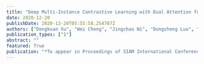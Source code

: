 ```yaml
---
title: "Deep Multi-Instance Contrastive Learning with Dual Attention for Anomaly Precursor Detection"
date: 2020-12-20
publishDate: 2020-12-20T05:55:58.254767Z
authors: ["Dongkuan Xu", "Wei Cheng", "Jingchao Ni", "Dongsheng Luo", "Masanao Natsumeda", "Dongjin Song", "Bo Zong", "Haifeng Chen", "Xiang Zhang"]
publication_types: ["1"]
abstract: ""
featured: True
publication: "*To appear in Proceedings of SIAM International Conference on Data Mining (SDM)*"
---
```

